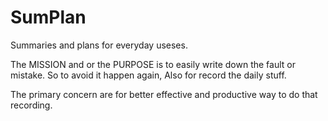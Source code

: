 SumPlan
=======

Summaries and plans for everyday useses.

The MISSION and or the PURPOSE is to easily write down  the fault or mistake. So to avoid it happen again, Also for record the daily stuff.

The primary concern are for better effective and productive way to do that recording.
